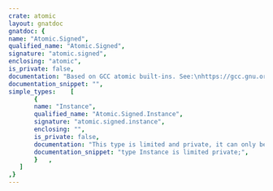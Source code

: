 ```yaml
---
crate: atomic
layout: gnatdoc
gnatdoc: {
name: "Atomic.Signed",
qualified_name: "Atomic.Signed",
signature: "atomic.signed",
enclosing: "atomic",
is_private: false,
documentation: "Based on GCC atomic built-ins. See:\nhttps://gcc.gnu.org/onlinedocs/gcc/_005f_005fatomic-Builtins.html\n\nThe specification is exactly the same for all sizes of data (8, 16, 32,\n64).\n\n@formal T",
documentation_snippet: "",
simple_types:    [
       {
       name: "Instance",
       qualified_name: "Atomic.Signed.Instance",
       signature: "atomic.signed.instance",
       enclosing: "",
       is_private: false,
       documentation: "This type is limited and private, it can only be manipulated using the\nprimitives below.",
       documentation_snippet: "type Instance is limited private;",
       }   ,
   ]
,}
---
```

